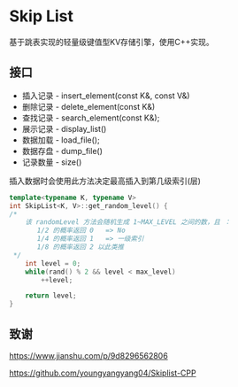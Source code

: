 # Skip List

基于跳表实现的轻量级键值型KV存储引擎，使用C++实现。

## 接口

* 插入记录 - insert_element(const K&, const V&)
* 删除记录 - delete_element(const K&)
* 查找记录 - search_element(const K&);
* 展示记录 - display_list()
* 数据加载 - load_file();
* 数据存盘 - dump_file()
* 记录数量 - size()

插入数据时会使用此方法决定最高插入到第几级索引(层)
```C++
template<typename K, typename V>
int SkipList<K, V>::get_random_level() {
/*
    该 randomLevel 方法会随机生成 1~MAX_LEVEL 之间的数，且 ：
       1/2 的概率返回 0   => No
       1/4 的概率返回 1   => 一级索引
       1/8 的概率返回 2 以此类推
 */
    int level = 0;
    while(rand() % 2 && level < max_level) 
        ++level;

    return level;
}
```

## 致谢

https://www.jianshu.com/p/9d8296562806

https://github.com/youngyangyang04/Skiplist-CPP

